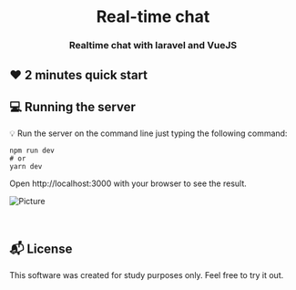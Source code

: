 

<h1 align="center">
  Real-time chat 
</h1>

<h3 align="center">
    Realtime chat with laravel and VueJS
</h3> 

## :heart: 2 minutes quick start

## :computer: Running the server

:bulb: Run the server on the command line just typing the following command:
```
npm run dev
# or
yarn dev
```
Open http://localhost:3000 with your browser to see the result.

![Picture]("https://github.com/jgbotelho3/projeto-nlw4/blob/develop/public/pic.png")

<br>



## :mailbox_with_mail: License

This software was created for study purposes only. Feel free to try it out.

